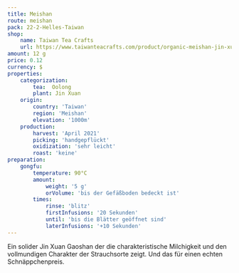 ```yaml
---
title: Meishan
route: meishan
pack: 22-2-Helles-Taiwan
shop:
    name: Taiwan Tea Crafts
    url: https://www.taiwanteacrafts.com/product/organic-meishan-jin-xuan-high-mountain-spring-oolong-tea/?attribute_pa_weight=250-g-8-82-oz-save-20&v=3a52f3c22ed6
amount: 12 g
price: 0.12
currency: $
properties:
    categorization:
        tea:  Oolong
        plant: Jin Xuan
    origin:
        country: 'Taiwan'
        region: 'Meishan'
        elevation: '1000m'
    production:
        harvest: 'April 2021'
        picking: 'handgepflückt'
        oxidization: 'sehr leicht'
        roast: 'keine'
preparation:
    gongfu:
        temperature: 90°C
        amount:
            weight: '5 g'
            orVolume: 'bis der Gefäßboden bedeckt ist'
        times:
            rinse: 'blitz'
            firstInfusions: '20 Sekunden'
            until: 'bis die Blätter geöffnet sind'
            laterInfusions: '+10 Sekunden'
---
```

Ein solider Jin Xuan Gaoshan der die charakteristische Milchigkeit und den vollmundigen Charakter der Strauchsorte zeigt. Und das für einen echten Schnäppchenpreis.